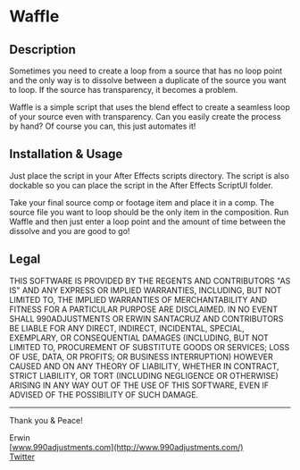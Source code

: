 Waffle
======

Description
-----------

Sometimes you need to create a loop from a source that has no loop
point and the only way is to dissolve between a duplicate of the
source you want to loop. If the source has transparency, it becomes
a problem.

Waffle is a simple script that uses the blend effect to create a
seamless loop of your source even with transparency. Can you easily
create the process by hand? Of course you can, this just automates it!

Installation & Usage
--------------------

Just place the script in your After Effects scripts directory.
The script is also dockable so you can place the script in
the After Effects ScriptUI folder.

Take your final source comp or footage item and place it in a
comp. The source file you want to loop should be the only item
in the composition. Run Waffle and then just enter a loop point
and the amount of time between the dissolve and you are good to go!

Legal
-----

THIS SOFTWARE IS PROVIDED BY THE REGENTS AND CONTRIBUTORS "AS IS" AND ANY
EXPRESS OR IMPLIED WARRANTIES, INCLUDING, BUT NOT LIMITED TO, THE IMPLIED
WARRANTIES OF MERCHANTABILITY AND FITNESS FOR A PARTICULAR PURPOSE ARE
DISCLAIMED. IN NO EVENT SHALL 990ADJUSTMENTS OR ERWIN SANTACRUZ AND CONTRIBUTORS
BE LIABLE FOR ANY DIRECT, INDIRECT, INCIDENTAL, SPECIAL, EXEMPLARY, OR CONSEQUENTIAL
DAMAGES (INCLUDING, BUT NOT LIMITED TO, PROCUREMENT OF SUBSTITUTE GOODS OR SERVICES;
LOSS OF USE, DATA, OR PROFITS; OR BUSINESS INTERRUPTION) HOWEVER CAUSED AND
ON ANY THEORY OF LIABILITY, WHETHER IN CONTRACT, STRICT LIABILITY, OR TORT
(INCLUDING NEGLIGENCE OR OTHERWISE) ARISING IN ANY WAY OUT OF THE USE OF THIS
SOFTWARE, EVEN IF ADVISED OF THE POSSIBILITY OF SUCH DAMAGE.

------------

Thank you & Peace!

Erwin  
[www.990adjustments.com](http://www.990adjustments.com/)  
[Twitter](http://www.twitter.com/990adjustments/)
